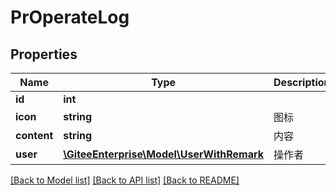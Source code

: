 # PrOperateLog

## Properties
Name | Type | Description | Notes
------------ | ------------- | ------------- | -------------
**id** | **int** |  | [optional] 
**icon** | **string** | 图标 | [optional] 
**content** | **string** | 内容 | [optional] 
**user** | [**\GiteeEnterprise\Model\UserWithRemark**](UserWithRemark.md) | 操作者 | [optional] 

[[Back to Model list]](../../README.md#documentation-for-models) [[Back to API list]](../../README.md#documentation-for-api-endpoints) [[Back to README]](../../README.md)


